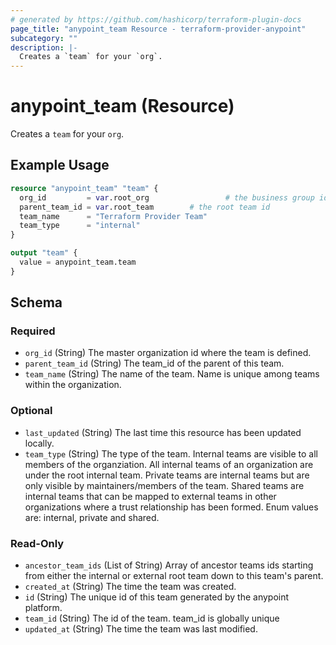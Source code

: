 ```yaml
---
# generated by https://github.com/hashicorp/terraform-plugin-docs
page_title: "anypoint_team Resource - terraform-provider-anypoint"
subcategory: ""
description: |-
  Creates a `team` for your `org`.
---
```


# anypoint_team (Resource)

Creates a `team` for your `org`.

## Example Usage

```terraform
resource "anypoint_team" "team" {
  org_id         = var.root_org                 # the business group id
  parent_team_id = var.root_team        # the root team id
  team_name      = "Terraform Provider Team"
  team_type      = "internal"
}

output "team" {
  value = anypoint_team.team
}
```

<!-- schema generated by tfplugindocs -->
## Schema

### Required

- `org_id` (String) The master organization id where the team is defined.
- `parent_team_id` (String) The team_id of the parent of this team.
- `team_name` (String) The name of the team. Name is unique among teams within the organization.

### Optional

- `last_updated` (String) The last time this resource has been updated locally.
- `team_type` (String) The type of the team. Internal teams are visible to all members of the organziation. 
				All internal teams of an organization are under the root internal team. 
				Private teams are internal teams but are only visible by maintainers/members of the team. 
				Shared teams are internal teams that can be mapped to external teams in other organizations where a trust relationship has been formed.
				Enum values are: internal, private and shared.

### Read-Only

- `ancestor_team_ids` (List of String) Array of ancestor teams ids starting from either the internal or external root team down to this team's parent.
- `created_at` (String) The time the team was created.
- `id` (String) The unique id of this team generated by the anypoint platform.
- `team_id` (String) The id of the team. team_id is globally unique
- `updated_at` (String) The time the team was last modified.


